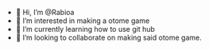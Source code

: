 - 👋 Hi, I’m @Rabioa
- 👀 I’m interested in making a otome game
- 🌱 I’m currently learning how to use git hub
- 💞️ I’m looking to collaborate on making said otome game.
